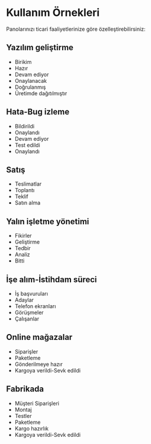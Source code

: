 Kullanım Örnekleri
==============

Panolarınızı ticari faaliyetlerinize göre özelleştirebilirsiniz:

Yazılım geliştirme
--------------------

- Birikim
- Hazır
- Devam ediyor
- Onaylanacak
- Doğrulanmış
- Üretimde dağıtılmıştır

Hata-Bug izleme
------------

- Bildirildi
- Onaylandı
- Devam ediyor
- Test edildi
- Onaylandı

Satış
-----

- Teslimatlar
- Toplantı
- Teklif
- Satın alma

Yalın işletme yönetimi
------------------------

- Fikirler
- Geliştirme
- Tedbir
- Analiz
- Bitti

İşe alım-İstihdam süreci
------------------

- İş başvuruları
- Adaylar
- Telefon ekranları
- Görüşmeler
- Çalışanlar

Online mağazalar
------------

- Siparişler
- Paketleme
- Gönderilmeye hazır
- Kargoya verildi-Sevk edildi

Fabrikada
-----------

- Müşteri Siparişleri
- Montaj
- Testler
- Paketleme
- Kargo hazırlık
- Kargoya verildi-Sevk edildi
